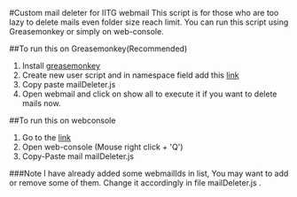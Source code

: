 #Custom mail deleter for IITG webmail
This script is for those who are too lazy to delete mails even folder size reach limit.
You can run this script using Greasemonkey or simply on web-console.

##To run this on Greasemonkey(Recommended)

  1. Install 
  [greasemonkey](https://addons.mozilla.org/en-US/firefox/addon/greasemonkey/)
  2. Create new user script and in namespace field add this [link]("https://webmail.iitg.ernet.in/src/right_main.php?PG_SHOWALL=1&use_mailbox_cache=1&startMessage=1&mailbox=INBOX")
  3. Copy paste mailDeleter.js
  4. Open webmail and click on show all to execute it if you want to delete mails now.

##To run this on webconsole
  1. Go to the [link](https://webmail.iitg.ernet.in/src/right_main.php?PG_SHOWALL=1&use_mailbox_cache=1&startMessage=1&mailbox=INBOX)
  2. Open web-console (Mouse right click + 'Q')
  3. Copy-Paste mail mailDeleter.js

###Note
	I have already added some webmailIds in list,  You may want to add or remove some of them. Change it accordingly in file mailDeleter.js .
